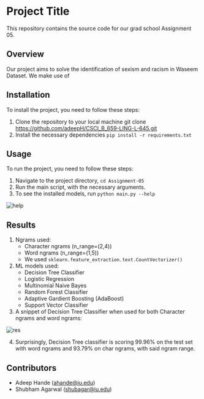 # Project Title

This repository contains the source code for our grad school Assignment 05.

## Overview

Our project aims to solve the identification of sexism and racism in Waseem Dataset. We make use of 

## Installation

To install the project, you need to follow these steps:

1. Clone the repository to your local machine
git clone https://github.com/adeepH/CSCI_B_659-LING-L-645.git 
2. Install the necessary dependencies ```pip install -r requirements.txt```

## Usage

To run the project, you need to follow these steps:

1. Navigate to the project directory, ```cd Assignment-05``` 
2. Run the main script, with the necessary arguments.
3. To see the installed models, run ```python main.py --help```

![help](https://github.com/adeepH/CSCI_B_659-LING-L-645/tree/master/Assignment-05/data/help.png)


## Results

1. Ngrams used: 
    - Character ngrams (n_range=(2,4))
    - Word ngrams (n_range=(1,5))
    - We used ```sklearn.feature_extraction.text.CountVectorizer()```
2. ML models used: 
    - Decision Tree Classifier
    - Logistic Regression
    - Multinomial Naive Bayes
    - Random Forest Classifier
    - Adaptive Gardient Boosting (AdaBoost)
    - Support Vector Classifier
3. A snippet of Decision Tree Classifier when used for both Character ngrams and word ngrams:

![res](https://github.com/adeepH/CSCI_B_659-LING-L-645/tree/master/Assignment-05/data/res.png)

4. Surprisingly, Decision Tree classifier is scoring 99.96% on the test set with word ngrams and 93.79% on char ngrams, with said ngram range.


## Contributors

- Adeep Hande (ahande@iu.edu)
- Shubham Agarwal (shubagar@iu.edu)
